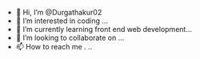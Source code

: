 - 👋 Hi, I’m @Durgathakur02
- 👀 I’m interested in coding  ...
- 🌱 I’m currently learning front end web development...
- 💞️ I’m looking to collaborate on ...
- 📫 How to reach me . ..

<!---
Durgathakur02/Durgathakur02 is a ✨ special ✨ repository because its `README.md` (this file) appears on your GitHub profile.
You can click the Preview link to take a look at your changes.
--->
